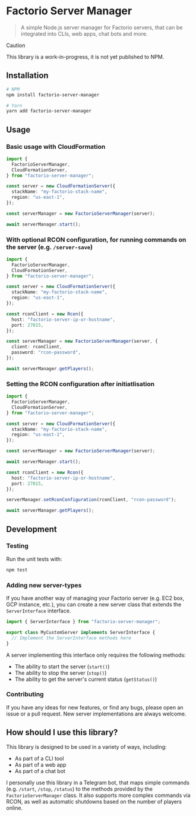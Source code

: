 # Factorio Server Manager

> A simple Node.js server manager for Factorio servers, that can be integrated into CLIs, web apps, chat bots and more.

> [!CAUTION]
> This library is a work-in-progress, it is not yet published to NPM.

## Installation

```bash
# NPM
npm install factorio-server-manager

# Yarn
yarn add factorio-server-manager
```

## Usage

### Basic usage with CloudFormation

```ts
import {
  FactorioServerManager,
  CloudFormationServer,
} from "factorio-server-manager";

const server = new CloudFormationServer({
  stackName: "my-factorio-stack-name",
  region: "us-east-1",
});

const serverManager = new FactorioServerManager(server);

await serverManager.start();
```

### With optional RCON configuration, for running commands on the server (e.g. `/server-save`)

```ts
import {
  FactorioServerManager,
  CloudFormationServer,
} from "factorio-server-manager";

const server = new CloudFormationServer({
  stackName: "my-factorio-stack-name",
  region: "us-east-1",
});

const rconClient = new Rcon({
  host: "factorio-server-ip-or-hostname",
  port: 27015,
});

const serverManager = new FactorioServerManager(server, {
  client: rconClient,
  password: "rcon-password",
});

await serverManager.getPlayers();
```

### Setting the RCON configuration after initiatlisation

```ts
import {
  FactorioServerManager,
  CloudFormationServer,
} from "factorio-server-manager";

const server = new CloudFormationServer({
  stackName: "my-factorio-stack-name",
  region: "us-east-1",
});

const serverManager = new FactorioServerManager(server);

await serverManager.start();

const rconClient = new Rcon({
  host: "factorio-server-ip-or-hostname",
  port: 27015,
});

serverManager.setRconConfiguration(rconClient, "rcon-password");

await serverManager.getPlayers();
```

## Development

### Testing

Run the unit tests with:

```bash
npm test
```

### Adding new server-types

If you have another way of managing your Factorio server (e.g. EC2 box, GCP instance, etc.), you can create a new server class that extends the `ServerInterface` interface.

```ts
import { ServerInterface } from "factorio-server-manager";

export class MyCustomServer implements ServerInterface {
  // Implement the ServerInterface methods here
}
```

A server implementing this interface only requires the following methods:

- The ability to start the server (`start()`)
- The ability to stop the server (`stop()`)
- The ability to get the server's current status (`getStatus()`)

### Contributing

If you have any ideas for new features, or find any bugs, please open an issue or a pull request. New server implementations are always welcome.

## How should I use this library?

This library is designed to be used in a variety of ways, including:

- As part of a CLI tool
- As part of a web app
- As part of a chat bot

I personally use this library in a Telegram bot, that maps simple commands (e.g. `/start`, `/stop`, `/status`) to the methods provided by the `FactorioServerManager` class. It also supports more complex commands via RCON, as well as automatic shutdowns based on the number of players online.
